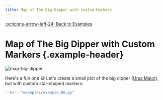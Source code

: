 ```yaml
---
title: Map of The Big Dipper with Custom Markers
---
```

[:octicons-arrow-left-24: Back to Examples](/examples)

# Map of The Big Dipper with Custom Markers {.example-header}

![map-big-dipper](/images/examples/example_06.png)

Here's a fun one 😃 Let's create a small plot of the big dipper ([Ursa Major](https://en.wikipedia.org/wiki/Ursa_Major)), but with custom star-shaped markers:

```python
--8<-- "examples/example_06.py"
```

